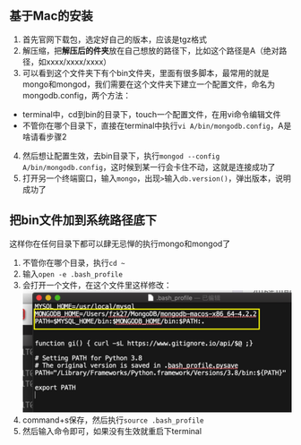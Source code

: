 ## 基于Mac的安装
1. 首先官网下载包，选定好自己的版本，应该是tgz格式
2. 解压缩，把**解压后的件夹**放在自己想放的路径下，比如这个路径是A（绝对路径，如xxxx/xxxx/xxxx）
3. 可以看到这个文件夹下有个bin文件夹，里面有很多脚本，最常用的就是mongo和mongod，我们需要在这个文件夹下建立一个配置文件，命名为mongodb.config，两个方法：
- terminal中，cd到bin的目录下，touch一个配置文件，在用vi命令编辑文件
- 不管你在哪个目录下，直接在terminal中执行`vi A/bin/mongodb.config`，A是啥请看步骤2
4. 然后想让配置生效，去bin目录下，执行`mongod --config A/bin/mongodb.config`，这时候到某一行会卡住不动，这就是连接成功了
5. 打开另一个终端窗口，输入`mongo`，出现`>`输入`db.version()`，弹出版本，说明成功了

## 把bin文件加到系统路径底下
这样你在任何目录下都可以肆无忌惮的执行mongo和mongod了
1. 不管你在哪个目录，执行`cd ~`
2. 输入`open -e .bash_profile`
3. 会打开一个文件，在这个文件里这样修改：
    ![](./img/截屏2019-12-3107.24.36.png)
4. command+s保存，然后执行`source .bash_profile`
5. 然后输入命令即可，如果没有生效就重启下terminal